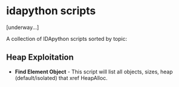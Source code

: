 # idapython scripts

\[underway...\]

A collection of IDApython scripts sorted by topic:

## Heap Exploitation
* **Find Element Object** - This script will list all objects, sizes,  heap (default/isolated) that xref HeapAlloc.
